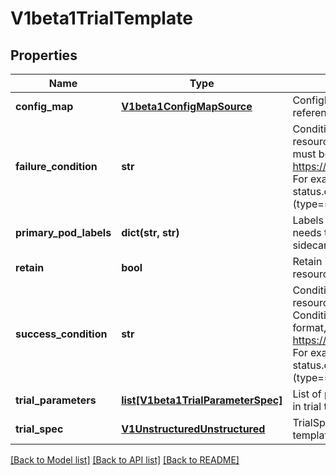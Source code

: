 # V1beta1TrialTemplate

## Properties
Name | Type | Description | Notes
------------ | ------------- | ------------- | -------------
**config_map** | [**V1beta1ConfigMapSource**](V1beta1ConfigMapSource.md) | ConfigMap spec represents a reference to ConfigMap | [optional] 
**failure_condition** | **str** | Condition when trial custom resource is failed. Condition must be in GJSON format, ref https://github.com/tidwall/gjson. For example for BatchJob: status.conditions.#(type&#x3D;&#x3D;\&quot;Failed\&quot;)#|#(status&#x3D;&#x3D;\&quot;True\&quot;)# | [optional] 
**primary_pod_labels** | **dict(str, str)** | Labels that determines if pod needs to be injected by Katib sidecar container | [optional] 
**retain** | **bool** | Retain indicates that trial resources must be not cleanup | [optional] 
**success_condition** | **str** | Condition when trial custom resource is succeeded. Condition must be in GJSON format, ref https://github.com/tidwall/gjson. For example for BatchJob: status.conditions.#(type&#x3D;&#x3D;\&quot;Complete\&quot;)#|#(status&#x3D;&#x3D;\&quot;True\&quot;)# | [optional] 
**trial_parameters** | [**list[V1beta1TrialParameterSpec]**](V1beta1TrialParameterSpec.md) | List of parameters that are used in trial template | [optional] 
**trial_spec** | [**V1UnstructuredUnstructured**](V1UnstructuredUnstructured.md) | TrialSpec represents trial template in unstructured format | [optional] 

[[Back to Model list]](../README.md#documentation-for-models) [[Back to API list]](../README.md#documentation-for-api-endpoints) [[Back to README]](../README.md)


